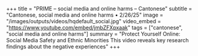 +++
title = "PRIME – social media and online harms – Cantonese"
subtitle = "Cantonese, social media and online harms • 2/26/25"
image = "/images/outputs/videos/hqdefault_social.jpg"
video_embed = "https://www.youtube.com/embed/jmbZFXpxaak"
tags = ["cantonese", "social media and online harms"]
summary = "Protect Yourself Online: Social Media Safety and Ethnic Minorities This video reveals key research findings about the negative experiences"
+++
